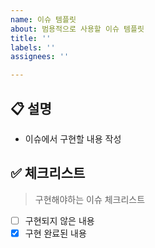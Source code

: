 ```yaml
---
name: 이슈 템플릿
about: 범용적으로 사용할 이슈 템플릿
title: ''
labels: ''
assignees: ''

---
```


## 📋 설명

- 이슈에서 구현할 내용 작성

## ✅ 체크리스트

> 구현해야하는 이슈 체크리스트
- [ ] 구현되지 않은 내용
- [x] 구현 완료된 내용
